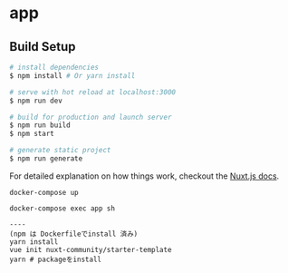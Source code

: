 # app

>

## Build Setup

``` bash
# install dependencies
$ npm install # Or yarn install

# serve with hot reload at localhost:3000
$ npm run dev

# build for production and launch server
$ npm run build
$ npm start

# generate static project
$ npm run generate
```

For detailed explanation on how things work, checkout the [Nuxt.js docs](https://github.com/nuxt/nuxt.js).


```
docker-compose up

docker-compose exec app sh

----
(npm は Dockerfileでinstall 済み)
yarn install
vue init nuxt-community/starter-template
yarn # packageをinstall
```
